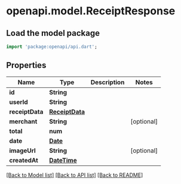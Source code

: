 # openapi.model.ReceiptResponse

## Load the model package
```dart
import 'package:openapi/api.dart';
```

## Properties
Name | Type | Description | Notes
------------ | ------------- | ------------- | -------------
**id** | **String** |  | 
**userId** | **String** |  | 
**receiptData** | [**ReceiptData**](ReceiptData.md) |  | 
**merchant** | **String** |  | [optional] 
**total** | **num** |  | 
**date** | [**Date**](Date.md) |  | 
**imageUrl** | **String** |  | [optional] 
**createdAt** | [**DateTime**](DateTime.md) |  | 

[[Back to Model list]](../README.md#documentation-for-models) [[Back to API list]](../README.md#documentation-for-api-endpoints) [[Back to README]](../README.md)


